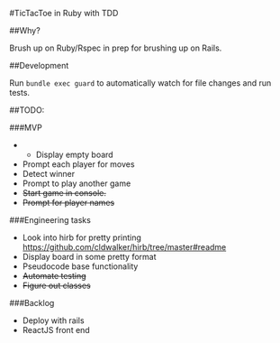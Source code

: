 #TicTacToe in Ruby with TDD

##Why?

Brush up on Ruby/Rspec in prep for brushing up on Rails.

##Development

Run `bundle exec guard` to automatically watch for file changes and run tests.

##TODO:

###MVP

- * Display empty board
- Prompt each player for moves
- Detect winner
- Prompt to play another game
- ~~Start game in console.~~
- ~~Prompt for player names~~

###Engineering tasks

- Look into hirb for pretty printing https://github.com/cldwalker/hirb/tree/master#readme
- Display board in some pretty format
- Pseudocode base functionality
- ~~Automate testing~~
- ~~Figure out classes~~

###Backlog

- Deploy with rails
- ReactJS front end